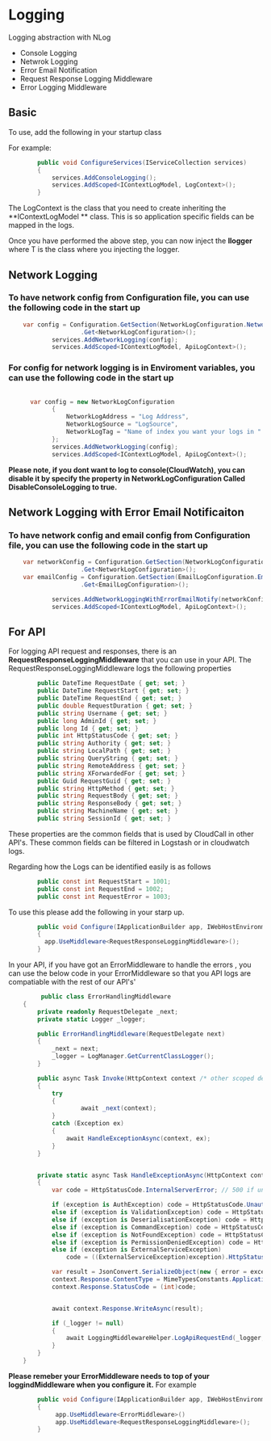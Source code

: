 # Logging
Logging abstraction with NLog
* Console Logging
* Netwrok Logging
* Error Email Notification
* Request Response Logging Middleware
* Error Logging Middleware

## Basic
To use, add the following in your startup class

For example:

```csharp
        public void ConfigureServices(IServiceCollection services)
        {
            services.AddConsoleLogging();
            services.AddScoped<IContextLogModel, LogContext>();           
        }
```

The LogContext is the class that you need to create inheriting the **IContextLogModel ** class. 
This is so application specific fields can be mapped in the logs.

Once you have performed the above step, you can now inject the **Ilogger<T>** where T is the class where you injecting the logger.

## Network Logging
### To have network config from Configuration file, you can use the following code in the start up 

```csharp
    var config = Configuration.GetSection(NetworkLogConfiguration.NetworkLogPrefix)
                    .Get<NetworkLogConfiguration>();
            services.AddNetworkLogging(config);
            services.AddScoped<IContextLogModel, ApiLogContext>();
```

### For config for network logging is in Enviroment variables, you can use the following code in the start up
```csharp

      var config = new NetworkLogConfiguration
            {
                NetworkLogAddress = "Log Address",
                NetworkLogSource = "LogSource",
                NetworkLogTag = "Name of index you want your logs in "
            };    
            services.AddNetworkLogging(config);
            services.AddScoped<IContextLogModel, ApiLogContext>();
```
**Please note, if you dont want to log to console(CloudWatch), you can disable it by specify the property in NetworkLogConfiguration Called DisableConsoleLogging to true.** 

## Network Logging with Error Email Notificaiton 

### To have network config and email config from Configuration file, you can use the following code in the start up 

```csharp
    var networkConfig = Configuration.GetSection(NetworkLogConfiguration.NetworkLogPrefix)
                    .Get<NetworkLogConfiguration>();
    var emailConfig = Configuration.GetSection(EmailLogConfiguration.EmailLogPrefix)
                    .Get<EmailLogConfiguration>();

            services.AddNetworkLoggingWithErrorEmailNotify(networkConfig,emailConfig);
            services.AddScoped<IContextLogModel, ApiLogContext>();
```

## For API
For logging API request and responses, there is an **RequestResponseLoggingMiddleware** that you can use in your API. 
The RequestResponseLoggingMiddleware logs the following properties 
```csharp
        public DateTime RequestDate { get; set; }
        public DateTime RequestStart { get; set; }
        public DateTime RequestEnd { get; set; }
        public double RequestDuration { get; set; }
        public string Username { get; set; }
        public long AdminId { get; set; }
        public long Id { get; set; }
        public int HttpStatusCode { get; set; }
        public string Authority { get; set; }
        public string LocalPath { get; set; }
        public string QueryString { get; set; }
        public string RemoteAddress { get; set; }
        public string XForwardedFor { get; set; }
        public Guid RequestGuid { get; set; }
        public string HttpMethod { get; set; }
        public string RequestBody { get; set; }
        public string ResponseBody { get; set; }
        public string MachineName { get; set; }
        public string SessionId { get; set; }
```
These properties are the common fields that is used by CloudCall in other API's. These common fields can be filtered in Logstash or in cloudwatch logs.

Regarding how the Logs can be identified easily is as follows
```csharp
        public const int RequestStart = 1001;
        public const int RequestEnd = 1002;
        public const int RequestError = 1003;
```

To use this please add the following in your starp up.
```csharp
        public void Configure(IApplicationBuilder app, IWebHostEnvironment env)
        {
          app.UseMiddleware<RequestResponseLoggingMiddleware>();
        }

```
In your API, if you have got an ErrorMiddleware to handle the errors , you can use the below code in your ErrorMiddleware so that you API logs are compatiable with the rest of our API's'

```csharp
         public class ErrorHandlingMiddleware
    {
        private readonly RequestDelegate _next;
        private static Logger _logger;

        public ErrorHandlingMiddleware(RequestDelegate next)
        {
            _next = next;
            _logger = LogManager.GetCurrentClassLogger();
        }

        public async Task Invoke(HttpContext context /* other scoped dependencies */)
        {
            try
            {
                    await _next(context);
            }
            catch (Exception ex)
            {
                await HandleExceptionAsync(context, ex);
            }
        }


        private static async Task HandleExceptionAsync(HttpContext context, Exception exception)
        {
            var code = HttpStatusCode.InternalServerError; // 500 if unexpected

            if (exception is AuthException) code = HttpStatusCode.Unauthorized;
            else if (exception is ValidationException) code = HttpStatusCode.BadRequest;
            else if (exception is DeserialisationException) code = HttpStatusCode.BadRequest;
            else if (exception is CommandException) code = HttpStatusCode.InternalServerError;
            else if (exception is NotFoundException) code = HttpStatusCode.NotFound;
            else if (exception is PermissionDeniedException) code = HttpStatusCode.Forbidden;
            else if (exception is ExternalServiceException)
                code = ((ExternalServiceException)exception).HttpStatusCode;

            var result = JsonConvert.SerializeObject(new { error = exception.Message });
            context.Response.ContentType = MimeTypesConstants.Application.Json;
            context.Response.StatusCode = (int)code;


            await context.Response.WriteAsync(result);

            if (_logger != null)
            {
                await LoggingMiddlewareHelper.LogApiRequestEnd(_logger, context, exception);
            }
        }
    }
```
**Please remeber your ErrorMiddleware needs to top of your loggindMiddleware when you configure it.** 
For example
```csharp
        public void Configure(IApplicationBuilder app, IWebHostEnvironment env)
        {
             app.UseMiddleware<ErrorMiddleware>()
             app.UseMiddleware<RequestResponseLoggingMiddleware>();
        }
```
